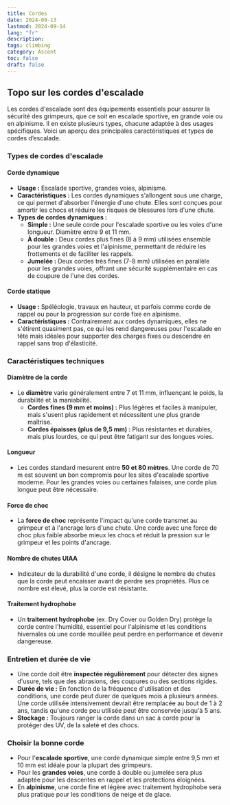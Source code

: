 ```yaml
---
title: Cordes
date: 2024-09-13
lastmod: 2024-09-14
lang: "fr"
description:
tags: climbing
category: Ascent
toc: false
draft: false
---
```


## Topo sur les cordes d'escalade

Les cordes d'escalade sont des équipements essentiels pour assurer la sécurité des grimpeurs, que ce soit en escalade sportive, en grande voie ou en alpinisme. Il en existe plusieurs types, chacune adaptée à des usages spécifiques. Voici un aperçu des principales caractéristiques et types de cordes d’escalade.

### Types de cordes d'escalade

#### Corde dynamique

- **Usage :** Escalade sportive, grandes voies, alpinisme.
- **Caractéristiques :** Les cordes dynamiques s'allongent sous une charge, ce qui permet d'absorber l'énergie d'une chute. Elles sont conçues pour amortir les chocs et réduire les risques de blessures lors d'une chute.
- **Types de cordes dynamiques :**
  - **Simple :** Une seule corde pour l'escalade sportive ou les voies d'une longueur. Diamètre entre 9 et 11 mm.
  - **À double :** Deux cordes plus fines (8 à 9 mm) utilisées ensemble pour les grandes voies et l'alpinisme, permettant de réduire les frottements et de faciliter les rappels.
  - **Jumelée :** Deux cordes très fines (7-8 mm) utilisées en parallèle pour les grandes voies, offrant une sécurité supplémentaire en cas de coupure de l'une des cordes.

#### Corde statique

- **Usage :** Spéléologie, travaux en hauteur, et parfois comme corde de rappel ou pour la progression sur corde fixe en alpinisme.
- **Caractéristiques :** Contrairement aux cordes dynamiques, elles ne s'étirent quasiment pas, ce qui les rend dangereuses pour l'escalade en tête mais idéales pour supporter des charges fixes ou descendre en rappel sans trop d'élasticité.

### Caractéristiques techniques

#### Diamètre de la corde

- Le **diamètre** varie généralement entre 7 et 11 mm, influençant le poids, la durabilité et la maniabilité.
  - **Cordes fines (9 mm et moins) :** Plus légères et faciles à manipuler, mais s'usent plus rapidement et nécessitent une plus grande maîtrise.
  - **Cordes épaisses (plus de 9,5 mm) :** Plus résistantes et durables, mais plus lourdes, ce qui peut être fatigant sur des longues voies.

#### Longueur

- Les cordes standard mesurent entre **50 et 80 mètres**. Une corde de 70 m est souvent un bon compromis pour les sites d'escalade sportive moderne. Pour les grandes voies ou certaines falaises, une corde plus longue peut être nécessaire.

#### Force de choc

- La **force de choc** représente l'impact qu'une corde transmet au grimpeur et à l'ancrage lors d'une chute. Une corde avec une force de choc plus faible absorbe mieux les chocs et réduit la pression sur le grimpeur et les points d'ancrage.

#### Nombre de chutes UIAA

- Indicateur de la durabilité d'une corde, il désigne le nombre de chutes que la corde peut encaisser avant de perdre ses propriétés. Plus ce nombre est élevé, plus la corde est résistante.

#### Traitement hydrophobe

- Un **traitement hydrophobe** (ex. Dry Cover ou Golden Dry) protège la corde contre l'humidité, essentiel pour l'alpinisme et les conditions hivernales où une corde mouillée peut perdre en performance et devenir dangereuse.

### Entretien et durée de vie

- Une corde doit être **inspectée régulièrement** pour détecter des signes d'usure, tels que des abrasions, des coupures ou des sections rigides.
- **Durée de vie :** En fonction de la fréquence d'utilisation et des conditions, une corde peut durer de quelques mois à plusieurs années. Une corde utilisée intensivement devrait être remplacée au bout de 1 à 2 ans, tandis qu'une corde peu utilisée peut être conservée jusqu'à 5 ans.
- **Stockage :** Toujours ranger la corde dans un sac à corde pour la protéger des UV, de la saleté et des chocs.

### Choisir la bonne corde

- Pour l'**escalade sportive**, une corde dynamique simple entre 9,5 mm et 10 mm est idéale pour la plupart des grimpeurs.
- Pour les **grandes voies**, une corde à double ou jumelée sera plus adaptée pour les descentes en rappel et les protections éloignées.
- En **alpinisme**, une corde fine et légère avec traitement hydrophobe sera plus pratique pour les conditions de neige et de glace.
